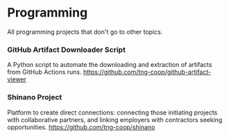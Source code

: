 # Programming
All programming projects that don't go to other topics.

### GitHub Artifact Downloader Script
A Python script to automate the downloading and extraction of artifacts from GitHub Actions runs.
https://github.com/tng-coop/github-artifact-viewer

### Shinano Project
Platform to create direct connections: connecting those initiating projects with collaborative partners, and linking employers with contractors seeking opportunities.
https://github.com/tng-coop/shinano
